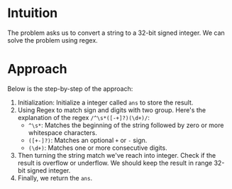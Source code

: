 # Intuition

The problem asks us to convert a string to a 32-bit signed integer. We can solve the problem using regex.

# Approach

Below is the step-by-step of the approach:

1. Initialization: Initialize a integer called `ans` to store the result.
2. Using Regex to match sign and digits with two group. Here's the explanation of the regex `/^\s*([-+]?)(\d+)/`:
   - `^\s*`: Matches the beginning of the string followed by zero or more whitespace characters.
   - `([+-]?)`: Matches an optional `+` or `-` sign.
   - `(\d+)`: Matches one or more consecutive digits.
3. Then turning the string match we've reach into integer. Check if the result is overflow or underflow. We should keep the result in range 32-bit signed integer.
4. Finally, we return the `ans`.
